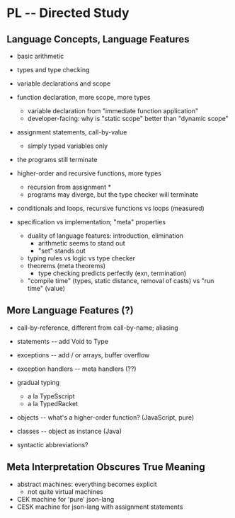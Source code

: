 # PL -- Directed Study

Language Concepts, Language Features
------------------------------------

- basic arithmetic
- types and type checking 
- variable declarations and scope
- function declaration, more scope, more types
  - variable declaration from "immediate function application"
  - developer-facing: why is "static scope" better than "dynamic scope"
- assignment statements, call-by-value 
  - simply typed variables only 
- the programs still terminate 

- higher-order and recursive functions, more types 
  - recursion from assignment *
  - programs may diverge, but the type checker will terminate

- conditionals and loops,
  recursive functions vs loops (measured)

- specification vs implementation; "meta" properties 
  - duality of language features: introduction, elimination
    - arithmetic seems to stand out 
    - "set" stands out 
  - typing rules vs logic vs type checker 
  - theorems (meta theorems)
    - type checking predicts perfectly (exn, termination)
  - "compile time" (types, static distance, removal of casts)
    vs
    "run time" (value)

More Language Features (?)
----------------------

  - call-by-reference, different from call-by-name; aliasing

  - statements -- add Void to Type 

  - exceptions -- add / or arrays, buffer overflow 
  - exception handlers -- meta handlers (??)

  - gradual typing
    - a la TypeSscript 
    - a la TypedRacket 

  - objects -- what's a higher-order function? (JavaScript, pure)
  - classes -- object as instance (Java) 

  - syntactic abbreviations?

Meta Interpretation Obscures True Meaning
-----------------------------------------

- abstract machines: everything becomes explicit 
  - not quite virtual machines 
- CEK machine for 'pure' json-lang
- CESK machine for json-lang with assignment statements


